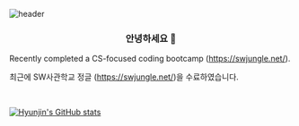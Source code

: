 ![header](https://capsule-render.vercel.app/api?type=Waving&color=0:FFB7C8,100:FF6D90&height=150&section=header&text=KIM_HYUN_JIN&fontSize=70&fontColor=FFFFFF)


<h3 align="center"> 안녕하세요 👋</h3>

<!--
**JJineu/JJineu** is a ✨ _special_ ✨ repository because its `README.md` (this file) appears on your GitHub profile.

- 🔭 I’m currently working on ...
- 🌱 I’m currently learning ...
- 👯 I’m looking to collaborate on ...
- 🤔 I’m looking for help with ...
- 💬 Ask me about ...
- 📫 How to reach me: ...
- 😄 Pronouns: ...
- ⚡ Fun fact: ...
-->


<!--My name is Hyunjin Kim (or Joice). Here are some facts about me.-->

Recently completed a CS-focused coding bootcamp (https://swjungle.net/).
<!--Here is my LinkedIn profile if you're interested in me.-->

<!--현재 테크산업으로 커리어 전환을 준비하는 김현진이라고 합니다.-->

최근에 SW사관학교 정글 (https://swjungle.net/)을 수료하였습니다.
<!--기술와 금융의 시너지에 대해 관심이 많습니다.-->


<br>


<!--<h3 align="center">💻 Tech Stack 💻</h3>-->

<!--
<p align="center">*------ 🌳 Used as main ------*</p>
<p align="center">
  <img src="https://img.shields.io/badge/Python-3766AB?style=flat-square&logo=Python&logoColor=white">
</p>
<br>

<p align="center">*------ 🌱 Used at least once ------*</p>
<p align="center">

  <img src="https://img.shields.io/badge/C-A8B9CC?style=flat-square&logo=C&logoColor=white">
  <img src="https://img.shields.io/badge/Javascript-ffb13b?style=flat-square&logo=javascript&logoColor=white">
  <img src="https://img.shields.io/badge/React-61DAFB?style=flat-square&logo=React&logoColor=white">
  <img src="https://img.shields.io/badge/css-1572B6?style=flat-square&logo=css3&logoColor=white">
  <img src="https://img.shields.io/badge/Mysql-E6B91E?style=flat-square&logo=MySql&logoColor=white">
  <img src="https://img.shields.io/badge/aws-333664?style=flat-square&logo=amazon-aws&logoColor=white">
  <img src="https://img.shields.io/badge/MongoDB-47A248?style=flat-square&logo=MongoDB&logoColor=white">
</p>
-->


[![Hyunjin's GitHub stats](https://github-readme-stats.vercel.app/api?username=JJineu&theme=tokyonight&line_height=20)](https://github.com/JJineu/github-readme-stats) 
<!--
[![Solved.ac Profile](http://mazassumnida.wtf/api/v2/generate_badge?boj=joicekim7)](https://solved.ac/joicekim7/)
-->
<!--
[![Top Langs](https://github-readme-stats.vercel.app/api/top-langs/?username=JJineu&layout=compact&theme=tokyonight&langs_count=6)](https://github.com/JJineu/github-readme-stats)
-->



